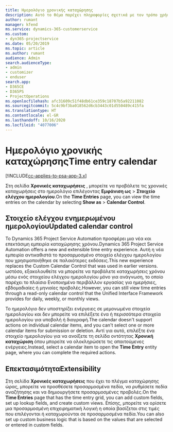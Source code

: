 ```yaml
---
title: Ημερολόγιο χρονικής καταχώρησης
description: Αυτό το θέμα παρέχει πληροφορίες σχετικά με τον τρόπο χρήσης του ημερολογίου χρονικής καταχώρησης.
author: rumant
manager: kfend
ms.service: dynamics-365-customerservice
ms.custom:
- dyn365-projectservice
ms.date: 05/20/2019
ms.topic: article
ms.author: rumant
audience: Admin
search.audienceType:
- admin
- customizer
- enduser
search.app:
- D365CE
- D365PS
- ProjectOperations
ms.openlocfilehash: afc31609c51f48db61ce359c18707b5a92211082
ms.sourcegitcommit: 5c4c9bf3ba018562d6cb3443c01d550489c415fa
ms.translationtype: HT
ms.contentlocale: el-GR
ms.lasthandoff: 10/16/2020
ms.locfileid: "4077006"
---
```

# <a name="time-entry-calendar"></a><span data-ttu-id="caad1-103">Ημερολόγιο χρονικής καταχώρησης</span><span class="sxs-lookup"><span data-stu-id="caad1-103">Time entry calendar</span></span>

[!INCLUDE[cc-applies-to-psa-app-3.x](../includes/cc-applies-to-psa-app-3x.md)]

<span data-ttu-id="caad1-104">Στη σελίδα **Χρονικές καταχωρήσεις** , μπορείτε να προβάλετε τις χρονικές καταχωρήσεις στο ημερολόγιο επιλέγοντας **Εμφάνιση ως** \> **Στοιχείο ελέγχου ημερολογίου**.</span><span class="sxs-lookup"><span data-stu-id="caad1-104">On the **Time Entries** page, you can view the time entries on the calendar by selecting **Show as** \> **Calendar Control**.</span></span>

## <a name="updated-calendar-control"></a><span data-ttu-id="caad1-105">Στοιχείο ελέγχου ενημερωμένου ημερολογίου</span><span class="sxs-lookup"><span data-stu-id="caad1-105">Updated calendar control</span></span>

<span data-ttu-id="caad1-106">Το Dynamics 365 Project Service Automation προσφέρει μια νέα και επεκτάσιμη εμπειρία καταχώρησης χρόνου.</span><span class="sxs-lookup"><span data-stu-id="caad1-106">Dynamics 365 Project Service Automation offers a new and extensible time entry experience.</span></span> <span data-ttu-id="caad1-107">Αυτή η νέα εμπειρία αντικαθιστά το προσαρμοσμένο στοιχείο ελέγχου ημερολογίου που χρησιμοποιήθηκε σε παλαιότερες εκδόσεις.</span><span class="sxs-lookup"><span data-stu-id="caad1-107">This new experience replaces the Custom Calendar Control that was used in earlier versions.</span></span> <span data-ttu-id="caad1-108">ωστόσο, εξακολουθείτε να μπορείτε να προβάλετε καταχωρήσεις χρόνου μέσω ενός στοιχείου ελέγχου ημερολογίου μόνο για ανάγνωση, το οποίο παρέχει το πλαίσιο Ενοποιημένο περιβάλλον εργασίας για ημερήσιες, εβδομαδιαίες ή μηνιαίες προβολές.</span><span class="sxs-lookup"><span data-stu-id="caad1-108">However, you can still view time entries through a read-only calendar control that the Unified Interface Framework provides for daily, weekly, or monthly views.</span></span>

<span data-ttu-id="caad1-109">Το ημερολόγιο δεν υποστηρίζει ενέργειες σε μεμονωμένα στοιχεία ημερολογίου και δεν μπορείτε να επιλέξετε ένα ή περισσότερα στοιχεία ημερολογίου για υποβολή ή διαγραφή.</span><span class="sxs-lookup"><span data-stu-id="caad1-109">The calendar doesn't support actions on individual calendar items, and you can't select one or more calendar items for submission or deletion.</span></span> <span data-ttu-id="caad1-110">Αντί για αυτό, επιλέξτε ένα στοιχείο ημερολογίου για να ανοίξετε τη σελίδα οντότητας **Χρονική καταχώριση** όπου μπορείτε να ολοκληρώσετε τις απαιτούμενες ενέργειες.</span><span class="sxs-lookup"><span data-stu-id="caad1-110">Instead, select a calendar item to open the **Time Entry** entity page, where you can complete the required actions.</span></span>

## <a name="extensibility"></a><span data-ttu-id="caad1-111">Επεκτασιμότητα</span><span class="sxs-lookup"><span data-stu-id="caad1-111">Extensibility</span></span>

<span data-ttu-id="caad1-112">Στη σελίδα **Χρονικές καταχωρήσεις** που έχει το πλέγμα καταχώρησης ώρας, μπορείτε να προσθέσετε προσαρμοσμένα πεδία, να ρυθμίσετε πεδία αναζήτησης και να δημιουργήσετε προσαρμοσμένες προβολές.</span><span class="sxs-lookup"><span data-stu-id="caad1-112">On the **Time Entries** page that has the time entry grid, you can add custom fields, set up lookup fields, and create custom views.</span></span> <span data-ttu-id="caad1-113">Επίσης, μπορείτε να ορίσετε μια προσαρμοσμένη επιχειρηματική λογική η οποία βασίζεται στις τιμές που επιλέγονται ή καταχωρούνται σε προσαρμοσμένα πεδία.</span><span class="sxs-lookup"><span data-stu-id="caad1-113">You can also set up custom business logic that is based on the values that are selected or entered in custom fields.</span></span>
